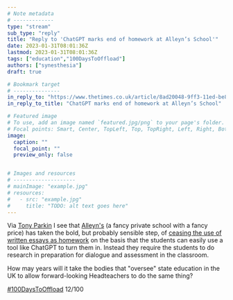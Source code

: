 ```yaml
---
# Note metadata
# -------------
type: "stream"
sub_type: "reply"
title: "Reply to 'ChatGPT marks end of homework at Alleyn’s School'"
date: 2023-01-31T08:01:36Z
lastmod: 2023-01-31T08:01:36Z
tags: ["education","100DaysToOffload"]
authors: ["synesthesia"]
draft: true

# Bookmark target
# ---------------
in_reply_to: "https://www.thetimes.co.uk/article/8ad20048-9ff3-11ed-be83-0b182bac2124?shareToken=27f32d1a7d23c66f3a47f39541689d1f"
in_reply_to_title: "ChatGPT marks end of homework at Alleyn’s School"

# Featured image
# To use, add an image named `featured.jpg/png` to your page's folder.
# Focal points: Smart, Center, TopLeft, Top, TopRight, Left, Right, BottomLeft, Bottom, BottomRight.
image:
  caption: ""
  focal_point: ""
  preview_only: false


# Images and resources
# --------------------
# mainImage: "example.jpg"
# resources:
#   - src: "example.jpg"
#     title: "TODO: alt text goes here"
---
```

Via [Tony Parkin](https://mastodonapp.uk/@tonyparkin/109782650802940698) I see that [Alleyn's](https://www.alleyns.org.uk/) (a fancy private school with a fancy price) has taken the bold, but probably sensible step, of [ceasing the use of written essays as homework](https://www.thetimes.co.uk/article/8ad20048-9ff3-11ed-be83-0b182bac2124?shareToken=27f32d1a7d23c66f3a47f39541689d1f) on the basis that the students can easily use a tool like ChatGPT to turn them in. Instead they require the students to do research in preparation for dialogue and assessment in the classroom.

How may years will it take the bodies that "oversee" state education in the UK to allow forward-looking Headteachers to do the same thing?

[#100DaysToOffload](https://100daystooffload.com/) 12/100
